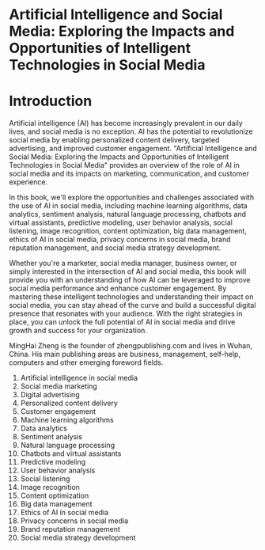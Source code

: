 # Artificial Intelligence and Social Media: Exploring the Impacts and Opportunities of Intelligent Technologies in Social Media

# Introduction

Artificial intelligence (AI) has become increasingly prevalent in our daily lives, and social media is no exception. AI has the potential to revolutionize social media by enabling personalized content delivery, targeted advertising, and improved customer engagement. "Artificial Intelligence and Social Media: Exploring the Impacts and Opportunities of Intelligent Technologies in Social Media" provides an overview of the role of AI in social media and its impacts on marketing, communication, and customer experience.

In this book, we'll explore the opportunities and challenges associated with the use of AI in social media, including machine learning algorithms, data analytics, sentiment analysis, natural language processing, chatbots and virtual assistants, predictive modeling, user behavior analysis, social listening, image recognition, content optimization, big data management, ethics of AI in social media, privacy concerns in social media, brand reputation management, and social media strategy development.

Whether you're a marketer, social media manager, business owner, or simply interested in the intersection of AI and social media, this book will provide you with an understanding of how AI can be leveraged to improve social media performance and enhance customer engagement. By mastering these intelligent technologies and understanding their impact on social media, you can stay ahead of the curve and build a successful digital presence that resonates with your audience. With the right strategies in place, you can unlock the full potential of AI in social media and drive growth and success for your organization.

MingHai Zheng is the founder of zhengpublishing.com and lives in Wuhan, China. His main publishing areas are business, management, self-help, computers and other emerging foreword fields.



1. Artificial intelligence in social media
2. Social media marketing
3. Digital advertising
4. Personalized content delivery
5. Customer engagement
6. Machine learning algorithms
7. Data analytics
8. Sentiment analysis
9. Natural language processing
10. Chatbots and virtual assistants
11. Predictive modeling
12. User behavior analysis
13. Social listening
14. Image recognition
15. Content optimization
16. Big data management
17. Ethics of AI in social media
18. Privacy concerns in social media
19. Brand reputation management
20. Social media strategy development

